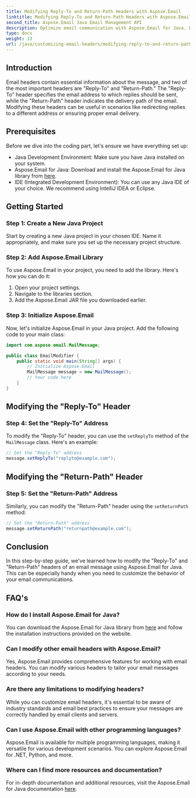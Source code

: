```yaml
---
title: Modifying Reply-To and Return-Path Headers with Aspose.Email
linktitle: Modifying Reply-To and Return-Path Headers with Aspose.Email
second_title: Aspose.Email Java Email Management API
description: Optimize email communication with Aspose.Email for Java. Learn to modify Reply-To and Return-Path headers in this comprehensive guide.
type: docs
weight: 13
url: /java/customizing-email-headers/modifying-reply-to-and-return-path-headers/
---
```


## Introduction

Email headers contain essential information about the message, and two of the most important headers are "Reply-To" and "Return-Path." The "Reply-To" header specifies the email address to which replies should be sent, while the "Return-Path" header indicates the delivery path of the email. Modifying these headers can be useful in scenarios like redirecting replies to a different address or ensuring proper email delivery.

## Prerequisites

Before we dive into the coding part, let's ensure we have everything set up:

- Java Development Environment: Make sure you have Java installed on your system.
- Aspose.Email for Java: Download and install the Aspose.Email for Java library from [here](https://releases.aspose.com/email/java/).
- IDE (Integrated Development Environment): You can use any Java IDE of your choice. We recommend using IntelliJ IDEA or Eclipse.

## Getting Started

### Step 1: Create a New Java Project

Start by creating a new Java project in your chosen IDE. Name it appropriately, and make sure you set up the necessary project structure.

### Step 2: Add Aspose.Email Library

To use Aspose.Email in your project, you need to add the library. Here's how you can do it:

1. Open your project settings.
2. Navigate to the libraries section.
3. Add the Aspose.Email JAR file you downloaded earlier.

### Step 3: Initialize Aspose.Email

Now, let's initialize Aspose.Email in your Java project. Add the following code to your main class:

```java
import com.aspose.email.MailMessage;

public class EmailModifier {
    public static void main(String[] args) {
        // Initialize Aspose.Email
        MailMessage message = new MailMessage();
        // Your code here
    }
}
```

## Modifying the "Reply-To" Header

### Step 4: Set the "Reply-To" Address

To modify the "Reply-To" header, you can use the `setReplyTo` method of the `MailMessage` class. Here's an example:

```java
// Set the "Reply-To" address
message.setReplyTo("replyto@example.com");
```

## Modifying the "Return-Path" Header

### Step 5: Set the "Return-Path" Address

Similarly, you can modify the "Return-Path" header using the `setReturnPath` method:

```java
// Set the "Return-Path" address
message.setReturnPath("returnpath@example.com");
```

## Conclusion

In this step-by-step guide, we've learned how to modify the "Reply-To" and "Return-Path" headers of an email message using Aspose.Email for Java. This can be especially handy when you need to customize the behavior of your email communications.

## FAQ's

### How do I install Aspose.Email for Java?

You can download the Aspose.Email for Java library from [here](https://releases.aspose.com/email/java/) and follow the installation instructions provided on the website.

### Can I modify other email headers with Aspose.Email?

Yes, Aspose.Email provides comprehensive features for working with email headers. You can modify various headers to tailor your email messages according to your needs.

### Are there any limitations to modifying headers?

While you can customize email headers, it's essential to be aware of industry standards and email best practices to ensure your messages are correctly handled by email clients and servers.

### Can I use Aspose.Email with other programming languages?

Aspose.Email is available for multiple programming languages, making it versatile for various development scenarios. You can explore Aspose.Email for .NET, Python, and more.

### Where can I find more resources and documentation?

For in-depth documentation and additional resources, visit the Aspose.Email for Java documentation [here](https://reference.aspose.com/email/java/).
